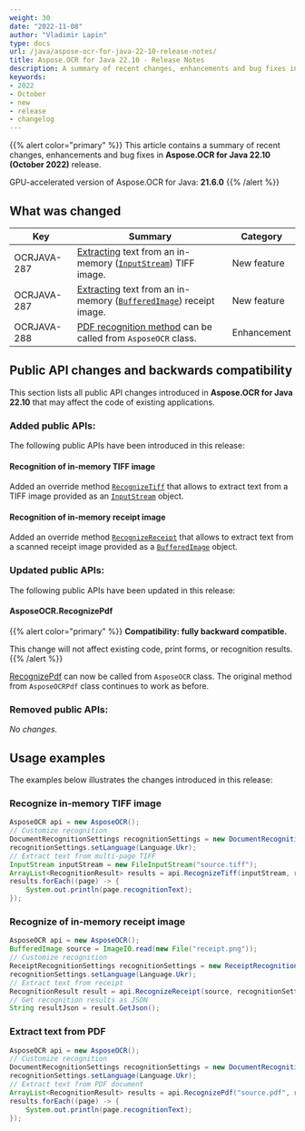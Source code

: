 ```yaml
---
weight: 30
date: "2022-11-08"
author: "Vladimir Lapin"
type: docs
url: /java/aspose-ocr-for-java-22-10-release-notes/
title: Aspose.OCR for Java 22.10 - Release Notes
description: A summary of recent changes, enhancements and bug fixes in Aspose.OCR for Java 22.10 (October 2022) release.
keywords:
- 2022
- October
- new
- release
- changelog
---
```


{{% alert color="primary" %}}
This article contains a summary of recent changes, enhancements and bug fixes in **Aspose.OCR for Java 22.10 (October 2022)** release.

GPU-accelerated version of Aspose.OCR for Java: **21.6.0**
{{% /alert %}}

## What was changed

Key | Summary | Category
--- | ------- | --------
OCRJAVA-287 | [Extracting](/ocr/java/recognition/tiff/) text from an in-memory ([`InputStream`](https://docs.oracle.com/javase/8/docs/api/java/io/InputStream.html)) TIFF image. | New feature
OCRJAVA-287 | [Extracting](/ocr/java/recognition/receipt/) text from an in-memory ([`BufferedImage`](https://docs.oracle.com/javase/8/docs/api/java/awt/image/BufferedImage.html)) receipt image. | New feature
OCRJAVA-288 | [PDF recognition method](https://docs.aspose.com/ocr/java/recognition/pdf/) can be called from `AsposeOCR` class. | Enhancement

## Public API changes and backwards compatibility

This section lists all public API changes introduced in **Aspose.OCR for Java 22.10** that may affect the code of existing applications.

### Added public APIs:

The following public APIs have been introduced in this release:

#### Recognition of in-memory TIFF image

Added an override method [`RecognizeTiff`](/ocr/java/recognition/tiff/) that allows to extract text from a TIFF image provided as an [`InputStream`](https://docs.oracle.com/javase/8/docs/api/java/io/InputStream.html) object.

#### Recognition of in-memory receipt image

Added an override method [`RecognizeReceipt`](/ocr/java/recognition/receipt/) that allows to extract text from a scanned receipt image provided as a [`BufferedImage`](https://docs.oracle.com/javase/8/docs/api/java/awt/image/BufferedImage.html) object.

### Updated public APIs:

The following public APIs have been updated in this release:

#### AsposeOCR.RecognizePdf

{{% alert color="primary" %}}
**Compatibility: fully backward compatible.**

This change will not affect existing code, print forms, or recognition results.
{{% /alert %}}

[RecognizePdf](/ocr/java/recognition/pdf/) can now be called from `AsposeOCR` class. The original method from `AsposeOCRPdf` class continues to work as before.

### Removed public APIs:

_No changes._

## Usage examples

The examples below illustrates the changes introduced in this release:

### Recognize in-memory TIFF image

```java
AsposeOCR api = new AsposeOCR();
// Customize recognition
DocumentRecognitionSettings recognitionSettings = new DocumentRecognitionSettings();
recognitionSettings.setLanguage(Language.Ukr);
// Extract text from multi-page TIFF
InputStream inputStream = new FileInputStream("source.tiff");
ArrayList<RecognitionResult> results = api.RecognizeTiff(inputStream, recognitionSettings);
results.forEach((page) -> {
	System.out.println(page.recognitionText);
});
```

### Recognize of in-memory receipt image

```java
AsposeOCR api = new AsposeOCR();
BufferedImage source = ImageIO.read(new File("receipt.png"));
// Customize recognition
ReceiptRecognitionSettings recognitionSettings = new ReceiptRecognitionSettings();
recognitionSettings.setLanguage(Language.Ukr);
// Extract text from receipt
RecognitionResult result = api.RecognizeReceipt(source, recognitionSettings);
// Get recognition results as JSON
String resultJson = result.GetJson();
```

### Extract text from PDF

```java
AsposeOCR api = new AsposeOCR();
// Customize recognition
DocumentRecognitionSettings recognitionSettings = new DocumentRecognitionSettings();
recognitionSettings.setLanguage(Language.Ukr);
// Extract text from PDF document
ArrayList<RecognitionResult> results = api.RecognizePdf("source.pdf", recognitionSettings);
results.forEach((page) -> {
	System.out.println(page.recognitionText);
});
```
